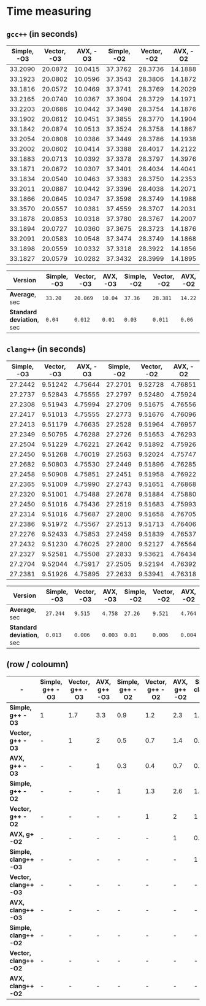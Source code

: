 # Time measuring

## `gcc++` (in seconds)

| Simple, -O3  | Vector, -O3  | AVX, -O3      | Simple, -O2  | Vector, -O2  | AVX, -O2    |
|--------------|--------------|---------------|--------------|--------------|-------------|
|   33.2090    |   20.0872    |    10.0415    |    37.3762   |    28.3736   |    14.1888  |
|   33.1923    |   20.0802    |    10.0596    |    37.3543   |    28.3806   |    14.1872  |
|   33.1816    |   20.0572    |    10.0469    |    37.3741   |    28.3769   |    14.2029  |
|   33.2165    |   20.0740    |    10.0367    |    37.3904   |    28.3729   |    14.1971  |
|   33.2203    |   20.0686    |    10.0442    |    37.3498   |    28.3754   |    14.1876  |
|   33.1902    |   20.0612    |    10.0451    |    37.3855   |    28.3770   |    14.1904  |
|   33.1842    |   20.0874    |    10.0513    |    37.3524   |    28.3758   |    14.1867  |
|   33.2054    |   20.0808    |    10.0386    |    37.3449   |    28.3786   |    14.1938  |
|   33.2002    |   20.0602    |    10.0414    |    37.3388   |    28.4017   |    14.2122  |
|   33.1883    |   20.0713    |    10.0392    |    37.3378   |    28.3797   |    14.3976  |
|   33.1871    |   20.0672    |    10.0307    |    37.3401   |    28.4034   |    14.4041  |
|   33.1834    |   20.0540    |    10.0463    |    37.3383   |    28.3750   |    14.2353  |
|   33.2011    |   20.0887    |    10.0442    |    37.3396   |    28.4038   |    14.2071  |
|   33.1866    |   20.0645    |    10.0347    |    37.3598   |    28.3749   |    14.1988  |
|   33.3570    |   20.0557    |    10.0381    |    37.4559   |    28.3707   |    14.2031  |
|   33.1878    |   20.0853    |    10.0318    |    37.3780   |    28.3767   |    14.2007  |
|   33.1894    |   20.0727    |    10.0360    |    37.3675   |    28.3723   |    14.1876  |
|   33.2091    |   20.0583    |    10.0548    |    37.3474   |    28.3749   |    14.1868  |
|   33.1898    |   20.0559    |    10.0332    |    37.3318   |    28.3922   |    14.1856  |
|   33.1827    |   20.0579    |    10.0282    |    37.3432   |    28.3999   |    14.1895  |

| Version                    | Simple, -O3 | Vector, -O3 | AVX, -O3 | Simple, -O2  | Vector, -O2 | AVX, -O2    |
|----------------------------|-------------|-------------|----------|--------------|-------------|-------------|
| **Average**, sec           | `33.20`     | `20.069`    | `10.04`  | `37.36`      | `28.381`    | `14.22`     |
| **Standard deviation**, sec| `0.04`      | `0.012`     | `0.01`   | `0.03`       | `0.011`     | `0.06`      |

## `clang++` (in seconds)

| Simple, -O3  | Vector, -O3  | AVX, -O3    | Simple, -O2  | Vector, -O2  | AVX, -O2     |
|--------------|--------------|-------------|--------------|--------------|--------------|
|     27.2442  |    9.51242   |    4.75644  |    27.2701   |    9.52728   |   4.76851    |
|     27.2737  |    9.52843   |    4.75555  |    27.2797   |    9.52480   |   4.75924    |
|     27.2308  |    9.51943   |    4.75994  |    27.2709   |    9.51675   |   4.76556    |
|     27.2417  |    9.51013   |    4.75555  |    27.2773   |    9.51676   |   4.76096    |
|     27.2413  |    9.51179   |    4.76635  |    27.2528   |    9.51964   |   4.76957    |
|     27.2349  |    9.50795   |    4.76288  |    27.2726   |    9.51653   |   4.76293    |
|     27.2504  |    9.51229   |    4.76221  |    27.2642   |    9.51892   |   4.75926    |
|     27.2450  |    9.51268   |    4.76019  |    27.2563   |    9.52024   |   4.75747    |
|     27.2682  |    9.50803   |    4.75530  |    27.2449   |    9.51896   |   4.76285    |
|     27.2458  |    9.50908   |    4.75851  |    27.2451   |    9.51958   |   4.76922    |
|     27.2365  |    9.51009   |    4.75990  |    27.2743   |    9.51651   |   4.76868    |
|     27.2320  |    9.51001   |    4.75488  |    27.2678   |    9.51884   |   4.75880    |
|     27.2450  |    9.51016   |    4.75436  |    27.2519   |    9.51683   |   4.75993    |
|     27.2314  |    9.51016   |    4.75687  |    27.2800   |    9.51658   |   4.76705    |
|     27.2386  |    9.51972   |    4.75567  |    27.2513   |    9.51713   |   4.76406    |
|     27.2276  |    9.52433   |    4.75853  |    27.2459   |    9.51839   |   4.76537    |
|     27.2432  |    9.51230   |    4.76025  |    27.2800   |    9.52127   |   4.76564    |
|     27.2327  |    9.52581   |    4.75508  |    27.2833   |    9.53621   |   4.76434    |
|     27.2704  |    9.52044   |    4.75917  |    27.2505   |    9.52194   |   4.76392    |
|     27.2381  |    9.51926   |    4.75895  |    27.2633   |    9.53941   |   4.76318    |

| Version                    | Simple, -O3 | Vector, -O3 | AVX, -O3 | Simple, -O2  | Vector, -O2 | AVX, -O2    |
|----------------------------|-------------|-------------|----------|--------------|-------------|-------------|
| **Average**, sec           | `27.244`    | `9.515`     | `4.758`  | `27.26`      | `9.521`     | `4.764`     |
| **Standard deviation**, sec| `0.013`     | `0.006`     | `0.003`  | `0.01`       | `0.006`     | `0.004`     |

## (row / coloumn)

| - | Simple, g++ -O3     | Vector, g++ -O3 | AVX, g++ -O3 | Simple, g++ -O2 | Vector, g++ -O2 | AVX, g++ -O2 | Simple, clang++ -O3 | Vector, clang++ -O3 | AVX, clang++ -O3 | Simple, clang++  -O2 | Vector, clang++ -O2 | AVX, clang++ -O2 |
|---|---------------------|-----------------|--------------|-----------------|-----------------|--------------|---------------------|---------------------|------------------|----------------------|---------------------|------------------|
| **Simple, g++ -O3**     | 1 |1.7|3.3|0.9|1.2|2.3|1.2| 3.5 |  7  | 1.2 | 3.5 |  7  |
| **Vector, g++ -O3**     | - | 1 | 2 |0.5|0.7|1.4|0.7| 2.1 | 4.2 | 0.7 | 2.1 | 4.2 |
| **AVX, g++ -O3**        | - | - | 1 |0.3|0.4|0.7|0.4| 1.1 | 2.1 | 0.4 | 1.1 | 2.1 |
| **Simple, g++ -O2**     | - | - | - | 1 |1.3|2.6|1.4|  4  | 7.9 | 1.4 |  4  | 7.9 |
| **Vector, g++ -O2**     | - | - | - | - | 1 | 2 | 1 |  1  |  1  |  1  |  3  |  6  |
| **AVX, g+ -O2**         | - | - | - | - | - | 1 |0.5| 1.5 |  3  | 0.5 | 1.5 |  3  |
| **Simple, clang++ -O3** | - | - | - | - | - | - | 1 | 2.9 | 5.7 |  1  | 2.9 | 5.7 |
| **Vector, clang++ -O3** | - | - | - | - | - | - | - |  1  |  2  | 0.4 |  1  |  2  |
| **AVX, clang++ -O3**    | - | - | - | - | - | - | - |  -  |  1  | 0.2 | 0.5 |  1  |
| **Simple, clang++  -O2**| - | - | - | - | - | - | - |  -  |  -  |  1  | 2.9 | 5.7 |
| **Vector, clang++ -O2** | - | - | - | - | - | - | - |  -  |  -  |  -  |  1  |  2  |
| **AVX, clang++ -O2**    | - | - | - | - | - | - | - |  -  |  -  |  -  |  -  |  1  |

<!-- script:
g++
-O0, --v3
| 466.952 |
| 469.981 |
| 384.734 |
| 468.256 |
| 455.93 |
| 395.794 |
| 468.104 |
| 468.215 |
| 465.408 |
| 460.173 |
| 387.425 |
| 386.91 |
| 456.045 |
| 461.263 |
| 471.155 |
| 471.361 |
| 389.743 |
| 469.575 |
| 478.968 |
| 467.187 |
| 384.227 |
-O0, --v2
| 927.88 |
| 879.112 |
| 896.696 |
| 736.405 |
| 744.028 |
| 796.687 |
| 905.151 |
| 890.295 |
| 735.751 |
| 869.726 |
| 880.817 |
| 901.553 |
| 896.276 |
| 863.607 |
| 737.084 |
| 922.231 |
| 903.156 |
| 855.292 |
| 910.705 |
| 890.751 |
| 898.799 |
-O0, --v1
| 510.144 |
| 507.014 |
| 431.15 |
| 523.541 |
| 452.433 |
| 507.1 |
| 464.882 |
| 523.926 |
| 460 |
| 430.601 |
| 495.902 |
| 453.855 |
| 515.906 |
| 509.886 |
| 507.389 |
| 430.283 |
| 457.117 |
| 512.635 |
| 450.21 |
| 509.256 |
| 504.715 |
----------------
clang++
-O0, --v3
| 218.663 |
| 219.137 |
| 219.296 |
| 218.878 |
| 218.23 |
| 219.064 |
| 219.547 |
| 219.02 |
| 219.492 |
| 218.981 |
| 219.219 |
| 218.986 |
| 217.485 |
| 218.556 |
| 219.618 |
| 219.554 |
| 218.844 |
| 218.744 |
| 218.961 |
| 218.198 |
| 218.292 |
-O0, --v2 -->

